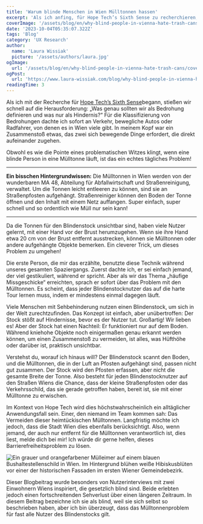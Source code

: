 ```yaml
---
title: 'Warum blinde Menschen in Wien Mülltonnen hassen'
excerpt: 'Als ich anfing, für Hope Tech’s Sixth Sense zu recherchieren, standen wir schnell vor der Herausforderung: "Was genau sollten wir als Bedrohung definieren und was wäre nur ein Hindernis? Bei der Klassifizierung von Bedrohungen dachte ich sofort an den Verkehr, fahrende Autos, ...'
coverImage: '/assets/blog/en/why-blind-people-in-vienna-hate-trash-cans/cover.png'
date: '2023-10-04T05:35:07.322Z'
tags: 'Blog'
category: 'UX Research'
author:
  name: 'Laura Wissiak'
  picture: '/assets/authors/laura.jpg'
ogImage:
  url: '/assets/blog/en/why-blind-people-in-vienna-hate-trash-cans/cover.jpg'
ogPost:
  url: 'https://www.laura-wissiak.com/blog/why-blind-people-in-vienna-hate-trash-cans'
readingTime: 3
---
```


Als ich mit der Recherche für [Hope Tech’s Sixth Sense](https://www.hopetech.vision/)begann, stießen wir schnell auf die Herausforderung: „Was genau sollten wir als Bedrohung definieren und was nur als Hindernis?“ Für die Klassifizierung von Bedrohungen dachte ich sofort an Verkehr, bewegliche Autos oder Radfahrer, von denen es in Wien viele gibt. In meinem Kopf war ein Zusammenstoß etwas, das zwei sich bewegende Dinge erfordert, die direkt aufeinander zugehen.

Obwohl es wie die Pointe eines problematischen Witzes klingt, wenn eine blinde Person in eine Mülltonne läuft, ist das ein echtes tägliches Problem!

---

**Ein bisschen Hintergrundwissen:**
Die Mülltonnen in Wien werden von der wunderbaren MA 48, Abteilung für Abfallwirtschaft und Straßenreinigung, verwaltet. Um die Tonnen leicht entleeren zu können, sind sie an Straßenpfosten aufgehängt. Straßenreiniger können den Boden der Tonne öffnen und den Inhalt mit einem Netz auffangen. Super einfach, super schnell und so ordentlich wie Müll nur sein kann!

---

Da die Tonnen für den Blindenstock unsichtbar sind, haben viele Nutzer gelernt, mit einer Hand vor der Brust herumzugehen. Wenn sie ihre Hand etwa 20 cm von der Brust entfernt ausstrecken, können sie Mülltonnen oder andere aufgehängte Objekte bemerken. Ein cleverer Trick, um dieses Problem zu umgehen!

Die erste Person, die mir das erzählte, benutzte diese Technik während unseres gesamten Spaziergangs. Zuerst dachte ich, er sei einfach jemand, der viel gestikuliert, während er spricht. Aber als wir das Thema „häufige Missgeschicke“ erreichten, sprach er sofort über das Problem mit den Mülltonnen. Es scheint, dass jeder Blindenstocknutzer das auf die harte Tour lernen muss, indem er mindestens einmal dagegen läuft.

Viele Menschen mit Sehbehinderung nutzen einen Blindenstock, um sich in der Welt zurechtzufinden. Das Konzept ist einfach, aber unübertroffen: Der Stock stößt auf Hindernisse, bevor es der Nutzer tut. Großartig! Wir lieben es! Aber der Stock hat einen Nachteil: Er funktioniert nur auf dem Boden. Während kniehohe Objekte noch einigermaßen genau erkannt werden können, um einen Zusammenstoß zu vermeiden, ist alles, was Hüfthöhe oder darüber ist, praktisch unsichtbar.

Verstehst du, worauf ich hinaus will? Der Blindenstock scannt den Boden, und die Mülltonnen, die in der Luft an Pfosten aufgehängt sind, passen nicht gut zusammen. Der Stock wird den Pfosten erfassen, aber nicht die gesamte Breite der Tonne. Also besteht für jeden Blindenstocknutzer auf den Straßen Wiens die Chance, dass der kleine Straßenpfosten oder das Verkehrsschild, das sie gerade getroffen haben, bereit ist, sie mit einer Mülltonne zu erwischen.

Im Kontext von Hope Tech wird dies höchstwahrscheinlich ein alltäglicher Anwendungsfall sein. Einer, den niemand im Team kommen sah: Das Vermeiden dieser heimtückischen Mülltonnen. Langfristig möchte ich jedoch, dass die Stadt Wien dies ebenfalls berücksichtigt. Also, wenn jemand, der auch nur entfernt für die Mülltonnen verantwortlich ist, dies liest, melde dich bei mir! Ich würde dir gerne helfen, dieses Barrierefreiheitsproblem zu lösen.

![Ein grauer und orangefarbener Mülleimer auf einem blauen Bushaltestellenschild in Wien. Im Hintergrund blühen weiße Hibiskusblüten vor einer der historischen Fassaden im ersten Wiener Gemeindebezirk.](/assets/blog/why-blind-people-in-vienna-hate-trash-cans/image-1.jpg)

Dieser Blogbeitrag wurde besonders von Nutzerinterviews mit zwei Einwohnern Wiens inspiriert, die gesetzlich blind sind. Beide erlebten jedoch einen fortschreitenden Sehverlust über einen längeren Zeitraum. In diesem Beitrag bezeichne ich sie als blind, weil sie sich selbst so beschrieben haben, aber ich bin überzeugt, dass das Mülltonnenproblem für fast alle Nutzer des Blindenstocks gilt.
